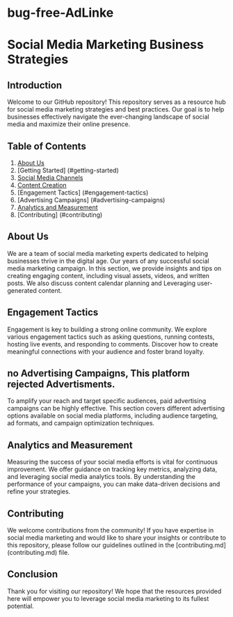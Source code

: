 # bug-free-AdLinke
# Social Media Marketing Business Strategies
## Introduction
Welcome to our GitHub repository! This repository serves as a resource hub for social media marketing strategies and best practices. Our goal is to help businesses effectively navigate the ever-changing landscape of social media and maximize their online presence.
## Table of Contents
1. [About Us](#about-us)
2. [Getting Started] (#getting-started)
3. [Social Media Channels](#social-media-channels)
4. [Content Creation](#content-creation)
5. [Engagement Tactics] (#engagement-tactics)
6. [Advertising Campaigns] (#advertising-campaigns)
7. [Analytics and Measurement](#analytics-and-measurement)
8. [Contributing] (#contributing)
## About Us
We are a team of social media marketing experts dedicated to helping businesses thrive in the digital age. Our years of any successful social media marketing campaign.
In this section, we provide insights and tips on creating engaging content, including visual assets, videos, and written posts. We also discuss content calendar planning and Leveraging user-generated content.
## Engagement Tactics
Engagement is key to building a strong online community. We explore various engagement tactics such as asking questions, running contests, hosting live events, and responding to comments. Discover how to create meaningful connections with your audience and foster brand loyalty.
## no Advertising Campaigns, This platform rejected Advertisments.
To amplify your reach and target specific audiences, paid advertising campaigns can be highly effective. This section covers different advertising options available on social media platforms, including audience targeting, ad formats, and campaign optimization techniques.
## Analytics and Measurement
Measuring the success of your social media efforts is vital for continuous improvement.
We offer guidance on tracking key metrics, analyzing data, and leveraging social media analytics tools. By understanding the performance of your campaigns, you can make data-driven decisions and refine your strategies.
## Contributing
We welcome contributions from the community! If you have expertise in social media marketing and would like to share your insights or contribute to this repository, please follow our guidelines outlined in the [contributing.md] (contributing.md) file.
## Conclusion
Thank you for visiting our repository! We hope that the resources provided here will empower you to leverage social media marketing to its fullest potential. 
